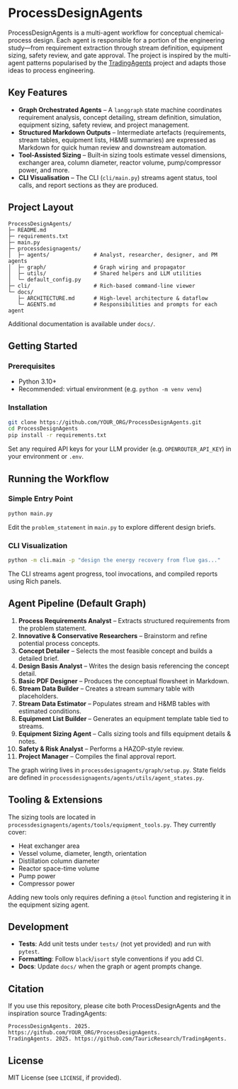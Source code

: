 # ProcessDesignAgents

ProcessDesignAgents is a multi-agent workflow for conceptual chemical-process design. Each agent is responsible for a portion of the engineering study—from requirement extraction through stream definition, equipment sizing, safety review, and gate approval. The project is inspired by the multi-agent patterns popularised by the [TradingAgents](https://github.com/TauricResearch/TradingAgents) project and adapts those ideas to process engineering.

## Key Features

- **Graph Orchestrated Agents** – A `langgraph` state machine coordinates requirement analysis, concept detailing, stream definition, simulation, equipment sizing, safety review, and project management.
- **Structured Markdown Outputs** – Intermediate artefacts (requirements, stream tables, equipment lists, H&MB summaries) are expressed as Markdown for quick human review and downstream automation.
- **Tool-Assisted Sizing** – Built‑in sizing tools estimate vessel dimensions, exchanger area, column diameter, reactor volume, pump/compressor power, and more.
- **CLI Visualisation** – The CLI (`cli/main.py`) streams agent status, tool calls, and report sections as they are produced.

## Project Layout

```
ProcessDesignAgents/
├─ README.md
├─ requirements.txt
├─ main.py
├─ processdesignagents/
│  ├─ agents/              # Analyst, researcher, designer, and PM agents
│  ├─ graph/               # Graph wiring and propagator
│  ├─ utils/               # Shared helpers and LLM utilities
│  └─ default_config.py
├─ cli/                    # Rich-based command-line viewer
└─ docs/
   ├─ ARCHITECTURE.md      # High-level architecture & dataflow
   └─ AGENTS.md            # Responsibilities and prompts for each agent
```

Additional documentation is available under `docs/`.

## Getting Started

### Prerequisites

- Python 3.10+
- Recommended: virtual environment (e.g. `python -m venv venv`)

### Installation

```bash
git clone https://github.com/YOUR_ORG/ProcessDesignAgents.git
cd ProcessDesignAgents
pip install -r requirements.txt
```

Set any required API keys for your LLM provider (e.g. `OPENROUTER_API_KEY`) in your environment or `.env`.

## Running the Workflow

### Simple Entry Point

```bash
python main.py
```

Edit the `problem_statement` in `main.py` to explore different design briefs.

### CLI Visualization

```bash
python -m cli.main -p "design the energy recovery from flue gas..."
```

The CLI streams agent progress, tool invocations, and compiled reports using Rich panels.

## Agent Pipeline (Default Graph)

1. **Process Requirements Analyst** – Extracts structured requirements from the problem statement.
2. **Innovative & Conservative Researchers** – Brainstorm and refine potential process concepts.
3. **Concept Detailer** – Selects the most feasible concept and builds a detailed brief.
4. **Design Basis Analyst** – Writes the design basis referencing the concept detail.
5. **Basic PDF Designer** – Produces the conceptual flowsheet in Markdown.
6. **Stream Data Builder** – Creates a stream summary table with placeholders.
7. **Stream Data Estimator** – Populates stream and H&MB tables with estimated conditions.
8. **Equipment List Builder** – Generates an equipment template table tied to streams.
9. **Equipment Sizing Agent** – Calls sizing tools and fills equipment details & notes.
10. **Safety & Risk Analyst** – Performs a HAZOP-style review.
11. **Project Manager** – Compiles the final approval report.

The graph wiring lives in `processdesignagents/graph/setup.py`. State fields are defined in `processdesignagents/agents/utils/agent_states.py`.

## Tooling & Extensions

The sizing tools are located in `processdesignagents/agents/tools/equipment_tools.py`. They currently cover:

- Heat exchanger area
- Vessel volume, diameter, length, orientation
- Distillation column diameter
- Reactor space-time volume
- Pump power
- Compressor power

Adding new tools only requires defining a `@tool` function and registering it in the equipment sizing agent.

## Development

- **Tests**: Add unit tests under `tests/` (not yet provided) and run with `pytest`.
- **Formatting**: Follow `black`/`isort` style conventions if you add CI.
- **Docs**: Update `docs/` when the graph or agent prompts change.

## Citation

If you use this repository, please cite both ProcessDesignAgents and the inspiration source TradingAgents:

```
ProcessDesignAgents. 2025. https://github.com/YOUR_ORG/ProcessDesignAgents.
TradingAgents. 2025. https://github.com/TauricResearch/TradingAgents.
```

## License

MIT License (see `LICENSE`, if provided).
